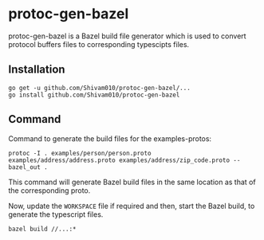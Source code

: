 # protoc-gen-bazel
protoc-gen-bazel is a Bazel build file generator which is used to convert protocol buffers files to corresponding typescipts files.

Installation
---
``` 
go get -u github.com/Shivam010/protoc-gen-bazel/...
go install github.com/Shivam010/protoc-gen-bazel
```

Command
---
Command to generate the build files for the examples-protos:
```
protoc -I . examples/person/person.proto examples/address/address.proto examples/address/zip_code.proto --bazel_out .
```
This command will generate Bazel build files in the same location as that of the corresponding proto.

Now, update the ```WORKSPACE``` file if required and then, start the Bazel build, to generate the typescript files.

```
bazel build //...:*
```
